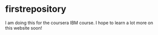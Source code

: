 # firstrepository
I am doing this for the coursera IBM course. I hope to learn a lot more on this website soon!
